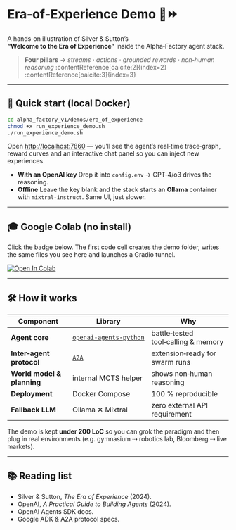 # Era‑of‑Experience Demo 🧠⏩

A hands‑on illustration of Silver & Sutton’s **“Welcome to the Era of Experience”**
inside the Alpha‑Factory agent stack.

> **Four pillars** → *streams · actions · grounded rewards · non‑human reasoning* :contentReference[oaicite:2]{index=2}&#8203;:contentReference[oaicite:3]{index=3}

---

## 🚀 Quick start (local Docker)

```bash
cd alpha_factory_v1/demos/era_of_experience
chmod +x run_experience_demo.sh
./run_experience_demo.sh
```

Open <http://localhost:7860> — you’ll see the agent’s real‑time trace‑graph,
reward curves and an interactive chat panel so you can inject new experiences.

*   **With an OpenAI key** Drop it into `config.env` → GPT‑4/o3 drives the
    reasoning.
*   **Offline** Leave the key blank and the stack starts an **Ollama** container
    with `mixtral‑instruct`. Same UI, just slower.

---

## 🎓 Google Colab (no install)

Click the badge below. The first code cell creates the demo folder, writes the
same files you see here and launches a Gradio tunnel.

[![Open In Colab](https://colab.research.google.com/assets/colab-badge.svg)
](https://colab.research.google.com/github/MontrealAI/AGI-Alpha-Agent-v0/blob/main/alpha_factory_v1/demos/era_of_experience/colab_stub.ipynb)

---

## 🛠️ How it works

| Component | Library | Why |
|-----------|---------|-----|
| **Agent core** | [`openai‑agents‑python`](https://openai.github.io/openai-agents-python) | battle‑tested tool‑calling & memory |
| **Inter‑agent protocol** | [`A2A`](https://github.com/google/A2A) | extension‑ready for swarm runs |
| **World model & planning** | internal MCTS helper | shows non‑human reasoning |
| **Deployment** | Docker Compose | 100 % reproducible |
| **Fallback LLM** | Ollama ✕ Mixtral | zero external API requirement |

The demo is kept **under 200 LoC** so you can grok the paradigm and then plug
in real environments (e.g. gymnasium ⇢ robotics lab, Bloomberg ⇢ live markets).

---

## 📚 Reading list

* Silver & Sutton, *The Era of Experience* (2024).  
* OpenAI, *A Practical Guide to Building Agents* (2024).  
* OpenAI Agents SDK docs.  
* Google ADK & A2A protocol specs.

